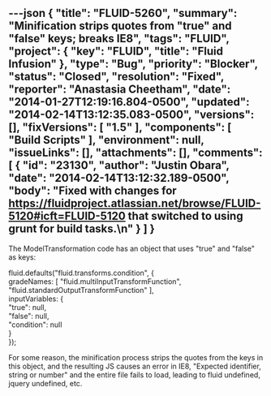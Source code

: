 ---json
{
  "title": "FLUID-5260",
  "summary": "Minification strips quotes from \"true\" and \"false\" keys; breaks IE8",
  "tags": "FLUID",
  "project": {
    "key": "FLUID",
    "title": "Fluid Infusion"
  },
  "type": "Bug",
  "priority": "Blocker",
  "status": "Closed",
  "resolution": "Fixed",
  "reporter": "Anastasia Cheetham",
  "date": "2014-01-27T12:19:16.804-0500",
  "updated": "2014-02-14T13:12:35.083-0500",
  "versions": [],
  "fixVersions": [
    "1.5"
  ],
  "components": [
    "Build Scripts"
  ],
  "environment": null,
  "issueLinks": [],
  "attachments": [],
  "comments": [
    {
      "id": "23130",
      "author": "Justin Obara",
      "date": "2014-02-14T13:12:32.189-0500",
      "body": "Fixed with changes for <https://fluidproject.atlassian.net/browse/FLUID-5120#icft=FLUID-5120> that switched to using grunt for build tasks.\n"
    }
  ]
}
---
The ModelTransformation code has an object that uses "true" and "false" as keys:

fluid.defaults("fluid.transforms.condition", { \
gradeNames: \[ "fluid.multiInputTransformFunction", "fluid.standardOutputTransformFunction" ],\
inputVariables: {\
"true": null,\
"false": null,\
"condition": null\
}\
});

For some reason, the minification process strips the quotes from the keys in this object, and the resulting JS causes an error in IE8, "Expected identifier, string or number" and the entire file fails to load, leading to fluid undefined, jquery undefined, etc.

        